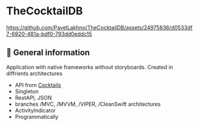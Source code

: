 # TheCocktailDB

https://github.com/PavelLakhno/TheCocktailDB/assets/24975836/d0533df7-6920-481a-bdf0-793dd0eddc15

## 📌 General information

Application with native frameworks without storyboards. Created in diffrients architectures

- API from [Cocktails](https://www.thecocktaildb.com/)
- Singleton
- RestAPI, JSON
- branches /MVC, /MVVM, /VIPER, /CleanSwift  architectures
- ActivityIndicator
- Programmatically
